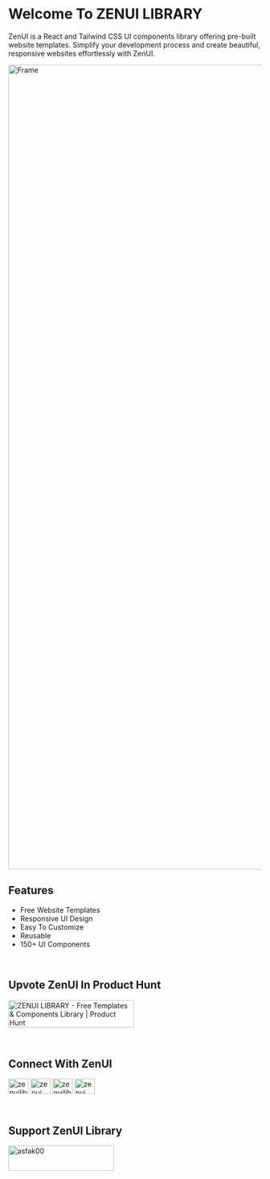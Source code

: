 
# Welcome To ZENUI LIBRARY

ZenUI is a React and Tailwind CSS UI components library offering pre-built website templates. Simplify your development process and create beautiful, responsive websites effortlessly with ZenUI.

<img width="1600" alt="Frame" src="https://github.com/Asfak00/zenui-library/assets/108581106/91f2fbfb-b601-4be6-8e3d-8c4faa5c0864">

<br/>

## Features

- Free Website Templates
- Responsive UI Design
- Easy To Customize
- Reusable
- 150+ UI Components

<br/>

## Upvote ZenUI In Product Hunt
<a href="https://www.producthunt.com/posts/zenui-library?embed=true&utm_source=badge-featured&utm_medium=badge&utm_souce=badge-zenui&#0045;library" target="_blank"><img src="https://api.producthunt.com/widgets/embed-image/v1/featured.svg?post_id=465509&theme=light" alt="ZENUI&#0032;LIBRARY - Free&#0032;Templates&#0032;&#0038;&#0032;Components&#0032;Library | Product Hunt" style="width: 250px; height: 54px;" width="250" height="54" /></a>

<br/>

## Connect With ZenUI

<p align="left">
<a href="https://x.com/zenuilibrary" target="blank"><img align="center" src="https://raw.githubusercontent.com/rahuldkjain/github-profile-readme-generator/master/src/images/icons/Social/twitter.svg" alt="zenuilibrary" height="30" width="40" /></a>
<a href="https://www.linkedin.com/company/zenui/" target="blank"><img align="center" src="https://raw.githubusercontent.com/rahuldkjain/github-profile-readme-generator/master/src/images/icons/Social/linked-in-alt.svg" alt="zenui" height="30" width="40" /></a>
<a href="https://web.facebook.com/zenuilibrary" target="blank"><img align="center" src="https://raw.githubusercontent.com/rahuldkjain/github-profile-readme-generator/master/src/images/icons/Social/facebook.svg" alt="zenuilibrary" height="30" width="40" /></a>
<a href="https://discord.gg/qbwytm4WUG" target="blank"><img align="center" src="https://assets.mofoprod.net/network/images/discord.width-250.jpg" alt="zenui" height="30" width="40" /></a>
</p>

<br/>

## Support ZenUI Library

<p><a href="https://www.buymeacoffee.com/zenuilibrary"> <img align="left" src="https://cdn.buymeacoffee.com/buttons/v2/default-yellow.png" height="50" width="210" alt="asfak00" /></a></p>